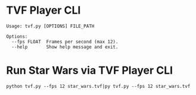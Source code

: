 # TVF Player CLI
```
Usage: tvf.py [OPTIONS] FILE_PATH

Options:
  --fps FLOAT  Frames per second (max 12).
  --help       Show help message and exit.
```
# Run Star Wars via TVF Player CLI
```
python tvf.py --fps 12 star_wars.tvf|py tvf.py --fps 12 star_wars.tvf
```
